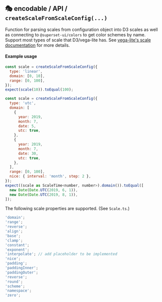 ## 🎭 encodable / API / `createScaleFromScaleConfig(...)`

Function for parsing scales from configuration object into D3 scales as well as connecting to
`@superset-ui/colors` to get color schemes by name. Support most types of scale that D3/vega-lite
has. See [vega-lite's scale documentation](https://vega.github.io/vega-lite/docs/scale.html) for
more details.

#### Example usage

```js
const scale = createScaleFromScaleConfig({
  type: 'linear',
  domain: [0, 10],
  range: [0, 100],
});
expect(scale(10)).toEqual(100);
```

```js
const scale = createScaleFromScaleConfig({
  type: 'utc',
  domain: [
    {
      year: 2019,
      month: 7,
      date: 5,
      utc: true,
    },
    {
      year: 2019,
      month: 7,
      date: 30,
      utc: true,
    },
  ],
  range: [0, 100],
  nice: { interval: 'month', step: 2 },
});
expect((scale as ScaleTime<number, number>).domain()).toEqual([
  new Date(Date.UTC(2019, 6, 1)),
  new Date(Date.UTC(2019, 8, 1)),
]);
```

The following scale properties are supported. (See `Scale.ts`.)

```ts
'domain';
'range';
'reverse';
'align';
'base';
'clamp';
'constant';
'exponent';
'interpolate'; // add placeholder to be implemented
'nice';
'padding';
'paddingInner';
'paddingOuter';
'reverse';
'round';
'scheme';
'namespace';
'zero';
```
